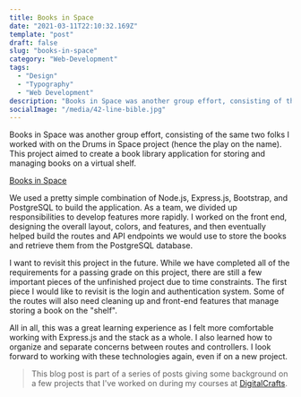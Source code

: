 ```yaml
---
title: Books in Space
date: "2021-03-11T22:10:32.169Z"
template: "post"
draft: false
slug: "books-in-space"
category: "Web-Development"
tags:
  - "Design"
  - "Typography"
  - "Web Development"
description: "Books in Space was another group effort, consisting of the same two folks  I worked with on the Drums in Space project (hence the play on the name). This project aimed to create a book library application for storing and managing books on a virtual shelf."
socialImage: "/media/42-line-bible.jpg"
---
```


Books in Space was another group effort, consisting of the same two folks  I worked with on the Drums in Space project (hence the play on the name). This project aimed to create a book library application for storing and managing books on a virtual shelf. 

[Books in Space](https://books-in-space.herokuapp.com/)

We used a pretty simple combination of Node.js, Express.js, Bootstrap, and PostgreSQL to build the application. As a team, we divided up responsibilities to develop features more rapidly. I worked on the front end, designing the overall layout, colors, and features, and then eventually helped build the routes and API endpoints we would use to store the books and retrieve them from the PostgreSQL database. 

I want to revisit this project in the future. While we have completed all of the requirements for a passing grade on this project, there are still a few important pieces of the unfinished project due to time constraints. The first piece I would like to revisit is the login and authentication system. Some of the routes will also need cleaning up and front-end features that manage storing a book on the "shelf". 

All in all, this was a great learning experience as I felt more comfortable working with Express.js and the stack as a whole. I also learned how to organize and separate concerns between routes and controllers. I look forward to working with these technologies again, even if on a new project. 

> This blog post is part of a series of posts giving some background on a few projects that I've worked on during my courses at [DigitalCrafts](https://www.digitalcrafts.com/).